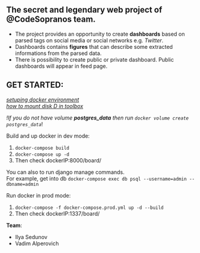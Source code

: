 The secret  and legendary web project of @CodeSopranos team. <br>
---
- The project provides an opportunity to create **dashboards** based on parsed tags on social media or social networks e.g. *Twitter*. <br>
- Dashboards contains **figures** that can describe some extracted informations from the parsed data. <br>
- There is possibility to create public or private dashboard. Public dashboards will appear in feed page.<br>

## GET STARTED:
[*setuping docker environment*](https://testdriven.io/blog/dockerizing-django-with-postgres-gunicorn-and-nginx/)<br>
[*how to mount disk D in toolbox*](https://headsigned.com/posts/mounting-docker-volumes-with-docker-toolbox-for-windows/)

*!If you do not have volume **postgres_data** then run ```docker volume create postgres_data```*!

Build and up docker in dev mode:
 1. ```docker-compose build```<br>
 2. ```docker-compose up -d```<br>
 3. Then check dockerIP:8000/board/<br>

You can also to run django manage commands. <br>
For example, get into db ```docker-compose exec db psql --username=admin --dbname=admin ```

Run docker in prod mode:
 1. ```docker-compose -f docker-compose.prod.yml up -d --build```<br>
 2. Then check dockerIP:1337/board/<br>

**Team**:
- Ilya Sedunov
- Vadim Alperovich
